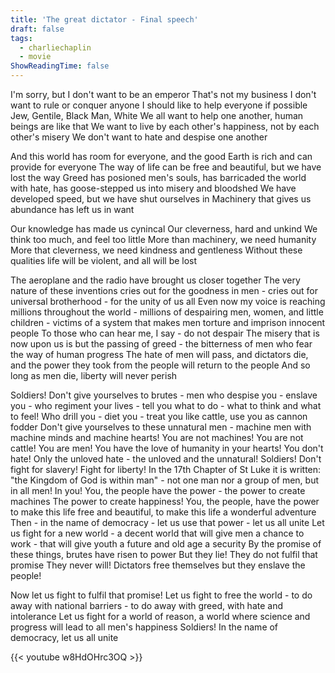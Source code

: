 ```yaml
---
title: 'The great dictator - Final speech'
draft: false
tags:
  - charliechaplin
  - movie
ShowReadingTime: false
---
```


I'm sorry, but I don't want to be an emperor
That's not my business
I don't want to rule or conquer anyone
I should like to help everyone if possible
Jew, Gentile, Black Man, White
We all want to help one another, human beings are like that
We want to live by each other's happiness, not by each other's misery
We don't want to hate and despise one another

And this world has room for everyone, and the good Earth is rich and can provide for everyone
The way of life can be free and beautiful, but we have lost the way
Greed has posioned men's souls, has barricaded the world with hate, has goose-stepped us into misery and bloodshed
We have developed speed, but we have shut ourselves in
Machinery that gives us abundance has left us in want

Our knowledge has made us cynincal
Our cleverness, hard and unkind
We think too much, and feel too little
More than machinery, we need humanity
More that cleverness, we need kindness and gentleness
Without these qualities life will be violent, and all will be lost

The aeroplane and the radio have brought us closer together
The very nature of these inventions cries out for the goodness in men - cries out for universal brotherhood - for the unity of us all
Even now my voice is reaching millions throughout the world - millions of despairing men, women, and little children - victims of a system that makes men torture and imprison innocent people
To those who can hear me, I say - do not despair
The misery that is now upon us is but the passing of greed - the bitterness of men who fear the way of human progress
The hate of men will pass, and dictators die, and the power they took from the people will return to the people
And so long as men die, liberty will never perish

Soldiers!
Don't give yourselves to brutes - men who despise you - enslave you - who regiment your lives - tell you what to do - what to think and what to feel!
Who drill you - diet you - treat you like cattle, use you as cannon fodder
Don't give yourselves to these unnatural men - machine men with machine minds and machine hearts!
You are not machines!
You are not cattle!
You are men!
You have the love of humanity in your hearts!
You don't hate!
Only the unloved hate - the unloved and the unnatural!
Soldiers!
Don't fight for slavery!
Fight for liberty!
In the 17th Chapter of St Luke it is written: "the Kingdom of God is within man" - not one man nor a group of men, but in all men!
In you!
You, the people have the power - the power to create machines
The power to create happiness!
You, the people, have the power to make this life free and beautiful, to make this life a wonderful adventure
Then - in the name of democracy - let us use that power - let us all unite
Let us fight for a new world - a decent world that will give men a chance to work - that will give youth a future and old age a security
By the promise of these things, brutes have risen to power
But they lie!
They do not fulfil that promise
They never will!
Dictators free themselves but they enslave the people!

Now let us fight to fulfil that promise!
Let us fight to free the world - to do away with national barriers - to do away with greed, with hate and intolerance
Let us fight for a world of reason, a world where science and progress will lead to all men's happiness
Soldiers!
In the name of democracy, let us all unite

{{< youtube w8HdOHrc3OQ >}}